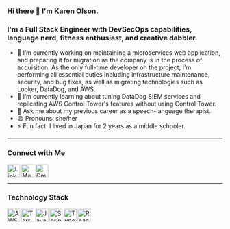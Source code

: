 ### Hi there 👋 I'm Karen Olson.
### I'm a Full Stack Engineer with DevSecOps capabilities, language nerd, fitness enthusiast, and creative dabbler.

- 🔭 I’m currently working on maintaining a microservices web application, and preparing it for migration as the company is in the process of acquisition. As the only full-time developer on the project, I'm performing all essential duties including infrastructure maintenance, security, and bug fixes, as well as migrating technologies such as Looker, DataDog, and AWS.
- 🌱 I’m currently learning about tuning DataDog SIEM services and replicating AWS Control Tower's features without using Control Tower.
- 💬 Ask me about my previous career as a speech-language therapist. 
- 😄 Pronouns: she/her
- ⚡ Fun fact: I lived in Japan for 2 years as a middle schooler. 

---
### Connect with Me

[<img align="left" alt="LinkedIn" height="30px" src="https://img.shields.io/badge/LinkedIn-0077B5?style=for-the-badge&logo=linkedin&logoColor=white" />](https://www.linkedin.com/in/karen-m-olson/)

[<img align="left" alt="Medium" height="30px" src="https://img.shields.io/badge/Medium-12100E?style=for-the-badge&logo=medium&logoColor=white" />](https://medium.com/@karen_olson)

[<img alt="Gmail" height="30px" src="https://img.shields.io/badge/Gmail-D14836?style=for-the-badge&logo=gmail&logoColor=white" />](olson.karen.m@gmail.com)

---
### Technology Stack

<img align="left" alt="AWS" height="30px" src="https://img.shields.io/badge/Amazon_AWS-FF9900?style=for-the-badge&logo=amazonaws&logoColor=white" />
<img align="left" alt="Terraform" height="30px" src="https://img.shields.io/badge/Terraform-7B42BC?style=for-the-badge&logo=terraform&logoColor=white" />
<img align="left" alt="Java" height="30px" src="https://img.shields.io/badge/Java-ED8B00?style=for-the-badge&logo=java&logoColor=white" />
<img align="left" alt="SpringBoot" height="30px" src="https://img.shields.io/badge/Spring_Boot-F2F4F9?style=for-the-badge&logo=spring-boot" />
<img align="left" alt="TypeScript" height="30px" src="https://img.shields.io/badge/TypeScript-007ACC?style=for-the-badge&logo=typescript&logoColor=white" />
<img align="left" alt="React" height="30px" src="https://img.shields.io/badge/React-20232A?style=for-the-badge&logo=react&logoColor=61DAFB" />

